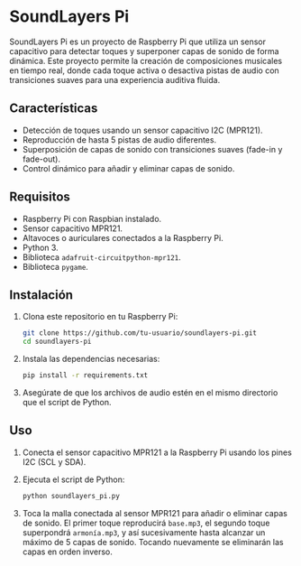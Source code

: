 # SoundLayers Pi

SoundLayers Pi es un proyecto de Raspberry Pi que utiliza un sensor capacitivo para detectar toques y superponer capas de sonido de forma dinámica. Este proyecto permite la creación de composiciones musicales en tiempo real, donde cada toque activa o desactiva pistas de audio con transiciones suaves para una experiencia auditiva fluida.

## Características

- Detección de toques usando un sensor capacitivo I2C (MPR121).
- Reproducción de hasta 5 pistas de audio diferentes.
- Superposición de capas de sonido con transiciones suaves (fade-in y fade-out).
- Control dinámico para añadir y eliminar capas de sonido.

## Requisitos

- Raspberry Pi con Raspbian instalado.
- Sensor capacitivo MPR121.
- Altavoces o auriculares conectados a la Raspberry Pi.
- Python 3.
- Biblioteca `adafruit-circuitpython-mpr121`.
- Biblioteca `pygame`.

## Instalación

1. Clona este repositorio en tu Raspberry Pi:

    ```bash
    git clone https://github.com/tu-usuario/soundlayers-pi.git
    cd soundlayers-pi
    ```

2. Instala las dependencias necesarias:

    ```bash
    pip install -r requirements.txt
    ```

3. Asegúrate de que los archivos de audio estén en el mismo directorio que el script de Python.

## Uso

1. Conecta el sensor capacitivo MPR121 a la Raspberry Pi usando los pines I2C (SCL y SDA).

2. Ejecuta el script de Python:

    ```bash
    python soundlayers_pi.py
    ```

3. Toca la malla conectada al sensor MPR121 para añadir o eliminar capas de sonido. El primer toque reproducirá `base.mp3`, el segundo toque superpondrá `armonía.mp3`, y así sucesivamente hasta alcanzar un máximo de 5 capas de sonido. Tocando nuevamente se eliminarán las capas en orden inverso.
